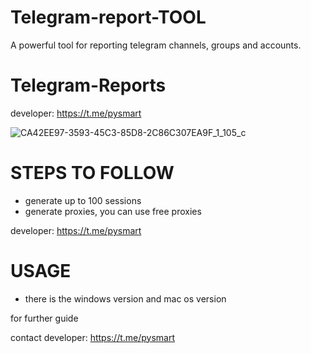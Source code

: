 # Telegram-report-TOOL
A powerful tool for reporting telegram channels, groups and accounts.

# Telegram-Reports
developer: https://t.me/pysmart

![CA42EE97-3593-45C3-85D8-2C86C307EA9F_1_105_c](https://github.com/user-attachments/assets/b83798d1-ec9f-4cd6-b2c1-ac3759546203)

# STEPS TO FOLLOW
- generate up to 100 sessions
- generate proxies, you can use free proxies

developer: https://t.me/pysmart

# USAGE
- there is the windows version and mac os version

for further guide

contact developer: https://t.me/pysmart
